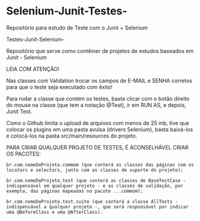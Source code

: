# Selenium-Junit-Testes-
Repositório para estudo de Teste com o Junit + Selenium

Testes-Junit-Selenium-

Repositório que serve como contêiner de projetos de estudos baseados em Junit - Selenium

LEIA COM ATENÇÃO!

Nas classes com Validation trocar os campos de E-MAIL e SENHA corretos para que o teste seja executado com êxito!

Para rodar a classe que contém os testes, basta clicar com o botão direito do mouse na classe (que tem a notação @Test), ir em RUN AS, e depois, Junit Test.

Como o Github limita o upload de arquivos com menos de 25 mb, tive que colocar os plugins em uma pasta avulsa (drivers Selenium), basta baixá-los e colocá-los na pasta src/main/resources do projeto.

PARA CRIAR QUALQUER PROJETO DE TESTES, É ACONSELHÁVEL CRIAR OS PACOTES:

    br.com.nomeDoProjeto.commom (que conterá as classes das páginas com os locators e selectors, junto com as classes de suporte do projeto);

    br.com.nomeDoProjeto.test (que conterá as classes de BaseTestCase - indispensável em qualquer projeto - e as classes de validação, por exemplo, das páginas mapeadas no pacote ...commom);

    br.com.nomeDoProjeto.test.suite (que conterá a classe AllTests - indispensável a qualquer projeto -, que será responsável por indicar uma @BeforeClass e uma @AfterClass).
